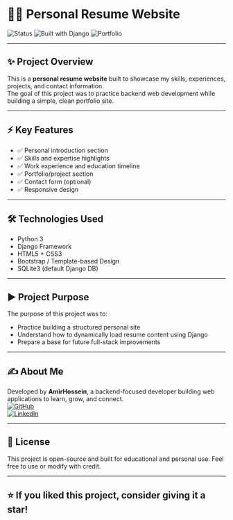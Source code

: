 # 🧑‍💼 Personal Resume Website

![Status](https://img.shields.io/badge/Status-Completed-brightgreen)
![Built with Django](https://img.shields.io/badge/Built%20with-Django-blue)
![Portfolio](https://img.shields.io/badge/Type-Resume%20Site-purple)

---

## ✨ Project Overview

This is a **personal resume website** built to showcase my skills, experiences, projects, and contact information.  
The goal of this project was to practice backend web development while building a simple, clean portfolio site.

---

## ⚡ Key Features

- ✅ Personal introduction section
- ✅ Skills and expertise highlights
- ✅ Work experience and education timeline
- ✅ Portfolio/project section
- ✅ Contact form (optional)
- ✅ Responsive design

---

## 🛠️ Technologies Used

- Python 3
- Django Framework
- HTML5 + CSS3
- Bootstrap / Template-based Design
- SQLite3 (default Django DB)

---

## ▶️ Project Purpose

The purpose of this project was to:
- Practice building a structured personal site
- Understand how to dynamically load resume content using Django
- Prepare a base for future full-stack improvements

---

## ✍️ About Me

Developed by **AmirHossein**, a backend-focused developer building web applications to learn, grow, and connect.  
[![GitHub](https://img.shields.io/badge/GitHub-Profile-black)](https://github.com)  
[![LinkedIn](https://img.shields.io/badge/LinkedIn-Connect-blue)](https://linkedin.com)

---

## 📜 License

This project is open-source and built for educational and personal use. Feel free to use or modify with credit.

---

## ⭐ If you liked this project, consider giving it a star!
